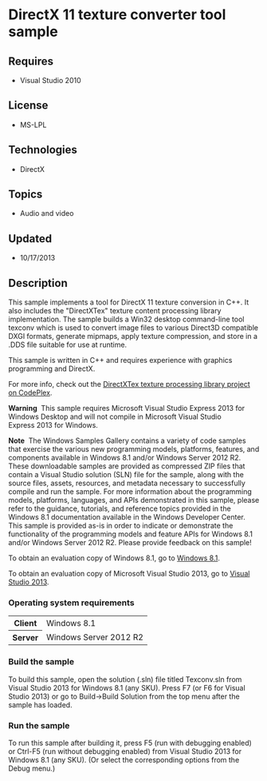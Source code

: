 # DirectX 11 texture converter tool sample
## Requires
- Visual Studio 2010
## License
- MS-LPL
## Technologies
- DirectX
## Topics
- Audio and video
## Updated
- 10/17/2013
## Description

<div id="mainSection">
<p>This sample implements a tool for DirectX 11 texture conversion in C&#43;&#43;. It also includes the &quot;DirectXTex&quot; texture content processing library implementation. The sample builds a Win32 desktop command-line tool texconv which is used to convert image files
 to various Direct3D compatible DXGI formats, generate mipmaps, apply texture compression, and store in a .DDS file suitable for use at runtime.
</p>
<p>This sample is written in C&#43;&#43; and requires experience with graphics programming and DirectX.</p>
<p>For more info, check out the <a href="http://go.microsoft.com/fwlink/?LinkId=248926">
DirectXTex texture processing library project on CodePlex</a>. </p>
<p class="note"><b>Warning</b>&nbsp;&nbsp;This sample requires Microsoft Visual Studio Express&nbsp;2013 for Windows Desktop and will not compile in Microsoft Visual Studio Express&nbsp;2013 for Windows.</p>
<p class="note"><b>Note</b>&nbsp;&nbsp;The Windows Samples Gallery contains a variety of code samples that exercise the various new programming models, platforms, features, and components available in Windows&nbsp;8.1 and/or Windows Server&nbsp;2012&nbsp;R2. These downloadable samples
 are provided as compressed ZIP files that contain a Visual Studio solution (SLN) file for the sample, along with the source files, assets, resources, and metadata necessary to successfully compile and run the sample. For more information about the programming
 models, platforms, languages, and APIs demonstrated in this sample, please refer to the guidance, tutorials, and reference topics provided in the Windows&nbsp;8.1 documentation available in the Windows Developer Center. This sample is provided as-is in order to
 indicate or demonstrate the functionality of the programming models and feature APIs for Windows&nbsp;8.1 and/or Windows Server&nbsp;2012&nbsp;R2. Please provide feedback on this sample!</p>
<p>To obtain an evaluation copy of Windows&nbsp;8.1, go to <a href="http://go.microsoft.com/fwlink/p/?linkid=301696">
Windows&nbsp;8.1</a>.</p>
<p>To obtain an evaluation copy of Microsoft Visual Studio&nbsp;2013, go to <a href="http://go.microsoft.com/fwlink/p/?linkid=301697">
Visual Studio&nbsp;2013</a>.</p>
<h3>Operating system requirements</h3>
<table>
<tbody>
<tr>
<th>Client</th>
<td><dt>Windows&nbsp;8.1 </dt></td>
</tr>
<tr>
<th>Server</th>
<td><dt>Windows Server&nbsp;2012&nbsp;R2 </dt></td>
</tr>
</tbody>
</table>
<h3>Build the sample</h3>
<p>To build this sample, open the solution (.sln) file titled Texconv.sln from Visual Studio&nbsp;2013 for Windows&nbsp;8.1 (any SKU). Press F7 (or F6 for Visual Studio&nbsp;2013) or go to Build-&gt;Build Solution from the top menu after the sample has loaded.</p>
<h3>Run the sample</h3>
<p>To run this sample after building it, press F5 (run with debugging enabled) or Ctrl-F5 (run without debugging enabled) from Visual Studio&nbsp;2013 for Windows&nbsp;8.1 (any SKU). (Or select the corresponding options from the Debug menu.)</p>
</div>
